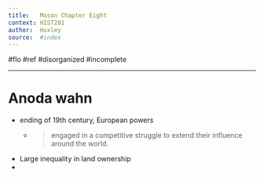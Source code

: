 ```yaml
---
title:   Mason Chapter Eight 
context: HIST201
author:  Huxley
source:  #index
---
```


#flo #ref  #disorganized #incomplete

---


# Anoda wahn 

- ending of 19th century, European powers 
	- > engaged in a competitive struggle to extend their influence around the world. 
- Large inequality in land ownership 
- 

















































